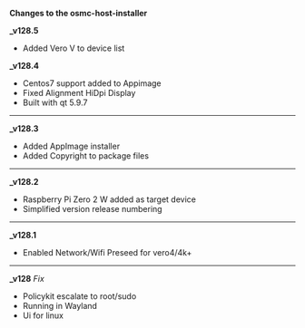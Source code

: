 **Changes to the osmc-host-installer**

**_v128.5**
- Added Vero V to device list 

**_v128.4**
- Centos7 support added to Appimage
- Fixed Alignment HiDpi Display 
- Built with qt 5.9.7

---

**_v128.3**
- Added AppImage installer
- Added Copyright to package files 

---

**_v128.2**
- Raspberry Pi Zero 2 W added as target device
- Simplified version release numbering 

---

**_v128.1**
- Enabled Network/Wifi Preseed for vero4/4k+

---

**_v128**
_Fix_
- Policykit escalate to root/sudo
- Running in Wayland
- Ui for linux
